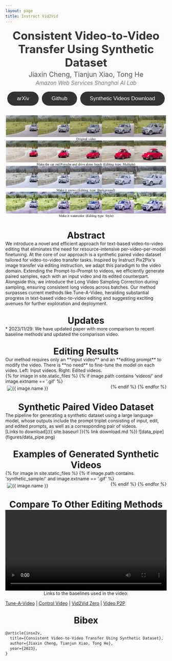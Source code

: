 ```yaml
---
layout: page
title: Instruct Vid2Vid
---
```


<style>
    .gif-container {
        display: flex;
        flex-wrap: wrap;
    }

    .gif-item {
        flex: 1 1 calc(50% - 10px); /* Makes sure there are only 2 items per row with a gap of 10px */
        margin: 5px; /* This provides the gap */
    }
    .custom-link {
      font-family: 'Arial', sans-serif; /* or any other font */
      font-size: 1.2em; /* adjust as needed */
      font-weight: bold;
      color: #3498db; /* a blue color, adjust as needed */
    }
    .title {
        text-align: center;     /* Centers the text */
        font-size: 2em;         /* Sets a large font size */
        font-weight: bold;      /* Makes the font bold for emphasis */
        margin-top: 1em;     /* Provides some space below the title */
    }
    .papertitle {
        text-align: center;
        font-size: 2.5em;
        font-weight: bold;
        color: #333;
    }
    .author {
        text-align: center;
        font-size: 1.5em;
        margin-top: 0.2em;
        margin-bottom: 0.2em;
        color: #555;
    }
    .affiliation {
        text-align: center;
        font-size: 1.2em;
        font-style: italic;
        color: #777;
        margin-bottom: 1em;
    }
</style>

<style>
.button-container {
  display: flex;
  gap: 10px; /* Adjust space between buttons as needed */
  justify-content: center; /* Center horizontally */
  align-items: center;     /* Center vertically */
}

.button {
  padding: 12px 30px; /* Adjust padding as needed */
  border: none;
  border-radius: 30px; /* Adjust for desired corner rounding */
  background-color: #333; /* Dark background */
  color: #FFF; /* White text */
  font-family: Arial, sans-serif; /* Adjust font as needed */
  /* font-weight: bold; */
  font-size: 1.2em; /* Adjust font size as needed */
  cursor: pointer; /* Hand cursor on hover */
  display: flex;
  align-items: center;
  gap: 5px; /* Adjust space between icon and text */
  margin-bottom: 1em;
}

.button:hover {
  background-color: #555; /* Slightly lighter background on hover */
}

.button img {
  width: 35px; /* Adjust as needed */
  height: 30px; /* Adjust as needed */
}

</style>

<div class="papertitle"> Consistent Video-to-Video Transfer Using Synthetic Dataset </div>

<div class="author">Jiaxin Cheng, Tianjun Xiao, Tong He</div>
<div class="affiliation">Amazon Web Services Shanghai AI Lab</div>


<div class="button-container">
  <a href="https://arxiv.org/abs/2311.00213" target="_blank">
      <button class="button">arXiv</button>
  </a>
  <a href="https://github.com/amazon-science/instruct-video-to-video/tree/main" target="_blank">
      <button class="button">Github</button>
  </a>
  <a href="{% link download.md %}">
      <button class="button"> Synthetic Videos Download </button>
  </a>
</div>


![Teaser](figures/teaser.png)

<div class="title"> Abstract </div>
We introduce a novel and efficient approach for text-based video-to-video editing that eliminates the need for resource-intensive per-video-per-model finetuning. At the core of our approach is a synthetic paired video dataset tailored for video-to-video transfer tasks. Inspired by Instruct Pix2Pix's image transfer via editing instruction, we adapt this paradigm to the video domain. Extending the Prompt-to-Prompt to videos, we efficiently generate paired samples, each with an input video and its edited counterpart. Alongside this, we introduce the Long Video Sampling Correction during sampling, ensuring consistent long videos across batches. Our method surpasses current methods like Tune-A-Video, heralding substantial progress in text-based video-to-video editing and suggesting exciting avenues for further exploration and deployment.

<div class="title"> Updates </div>
* 2023/11/29: We have updated paper with more comparison to recent baseline methods and updated the comparison video.

<div class="title"> Editing Results </div>
Our method requires only an **input video** and an **editing prompt** to modify the video. There is **no need** to fine-tune the model on each video. Left: Input videos. Right: Edited videos.


<div class="gif-container">
    {% for image in site.static_files %}
        {% if image.path contains 'videos/' and image.extname == '.gif' %}
            <div class="gif-item">
                <img src=".{{ image.path }}" alt="{{ image.name }}">
            </div>
        {% endif %}
    {% endfor %}
</div>

<div class="title"> Synthetic Paired Video Dataset </div>
<div style="display: flex; justify-content: center;">
The pipeline for generating a synthetic dataset using a large language model, whose outputs include the prompt triplet consisting of input, edit, and edited prompts, as well as a corresponding pair of videos. 
</div>
[Links to download]({{ site.baseurl }}{% link download.md %})
![data_pipe](figures/data_pipe.png)


<div class="title"> Examples of Generated Synthetic Videos </div>
<div class="gif-container">
    {% for image in site.static_files %}
        {% if image.path contains 'synthetic_sample/' and image.extname == '.gif' %}
            <div class="gif-item">
                <img src=".{{ image.path }}" alt="{{ image.name }}">
            </div>
        {% endif %}
    {% endfor %}
</div>

<div class="title"> Compare To Other Editing Methods </div>
<div style="display: flex; justify-content: center;">
<video width="720" controls>
  <source src="videos/TGVE_video_edit_demo.mp4" type="video/mp4">
  Your browser does not support the video tag.
</video>
</div>

<div style="display: flex; justify-content: center;">
Links to the baselines used in the video:
</div>

[Tune-A-Video](https://github.com/showlab/Tune-A-Video) | [Control Video](https://github.com/thu-ml/controlvideo) | [Vid2Vid Zero](https://github.com/baaivision/vid2vid-zero) | [Video P2P](https://github.com/ShaoTengLiu/Video-P2P)

<div class="title"> Bibex </div>

```
@article{insv2v,
  title={Consistent Video-to-Video Transfer Using Synthetic Dataset},
  author={Jiaxin Cheng, Tianjun Xiao, Tong He},
  year={2023},
}
```
